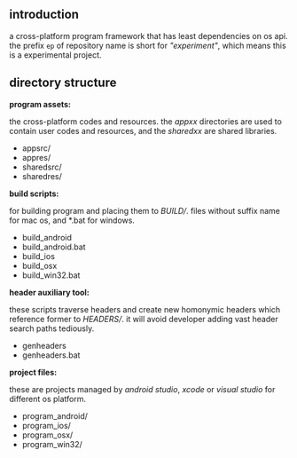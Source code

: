 ## introduction

a cross-platform program framework that has least dependencies on os api.
the prefix `ep` of repository name is short for *"experiment"*,
which means this is a experimental project.

## directory structure

**program assets:**

the cross-platform codes and resources.
the *appxx* directories are used to contain user codes and resources,
and the *sharedxx* are shared libraries.

- appsrc/
- appres/
- sharedsrc/
- sharedres/

**build scripts:**

for building program and placing them to *BUILD/*.
files without suffix name for mac os, and *.bat for windows.

- build_android
- build_android.bat
- build_ios
- build_osx
- build_win32.bat

**header auxiliary tool:**

these scripts traverse headers and create new homonymic headers
which reference former to *HEADERS/*.
it will avoid developer adding vast header search paths tediously.

- genheaders
- genheaders.bat

**project files:**

these are projects managed by *android studio*, *xcode* or *visual studio*
for different os platform.

- program_android/
- program_ios/
- program_osx/
- program_win32/
